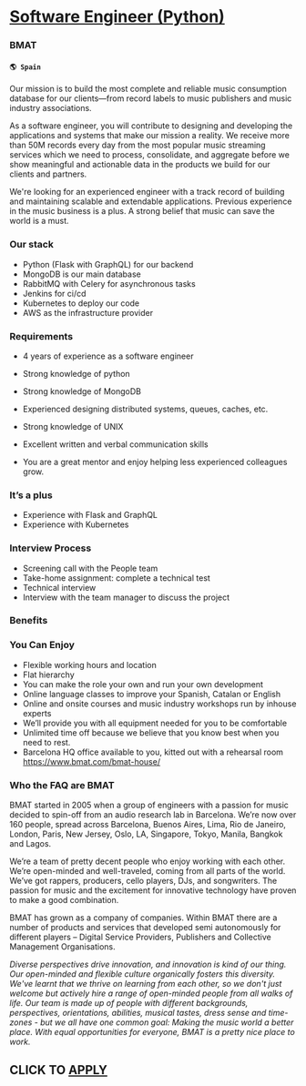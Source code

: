 # [Software Engineer (Python)](https://www.remotewlb.com/apply/software-engineer-python-60674)  
### BMAT  
#### `🌎 Spain`  

Our mission is to build the most complete and reliable music consumption database for our clients—from record labels to music publishers and music industry associations.

As a software engineer, you will contribute to designing and developing the applications and systems that make our mission a reality. We receive more than 50M records every day from the most popular music streaming services which we need to process, consolidate, and aggregate before we show meaningful and actionable data in the products we build for our clients and partners.

We're looking for an experienced engineer with a track record of building and maintaining scalable and extendable applications. Previous experience in the music business is a plus. A strong belief that music can save the world is a must.

### Our stack

  * Python (Flask with GraphQL) for our backend
  * MongoDB is our main database
  * RabbitMQ with Celery for asynchronous tasks
  * Jenkins for ci/cd
  * Kubernetes to deploy our code
  * AWS as the infrastructure provider

### Requirements

  * 4 years of experience as a software engineer

  * Strong knowledge of python
  * Strong knowledge of MongoDB
  * Experienced designing distributed systems, queues, caches, etc.
  * Strong knowledge of UNIX
  * Excellent written and verbal communication skills
  * You are a great mentor and enjoy helping less experienced colleagues grow.  

### It’s a plus

  * Experience with Flask and GraphQL
  * Experience with Kubernetes

### Interview Process

  * Screening call with the People team
  * Take-home assignment: complete a technical test
  * Technical interview
  * Interview with the team manager to discuss the project

### Benefits

### You Can Enjoy

  * Flexible working hours and location
  * Flat hierarchy
  * You can make the role your own and run your own development
  * Online language classes to improve your Spanish, Catalan or English
  * Online and onsite courses and music industry workshops run by inhouse experts
  * We’ll provide you with all equipment needed for you to be comfortable
  * Unlimited time off because we believe that you know best when you need to rest.
  * Barcelona HQ office available to you, kitted out with a rehearsal room https://www.bmat.com/bmat-house/ 

### Who the FAQ are BMAT

BMAT started in 2005 when a group of engineers with a passion for music decided to spin-off from an audio research lab in Barcelona. We’re now over 160 people, spread across Barcelona, Buenos Aires, Lima, Rio de Janeiro, London, Paris, New Jersey, Oslo, LA, Singapore, Tokyo, Manila, Bangkok and Lagos.

We’re a team of pretty decent people who enjoy working with each other. We’re open-minded and well-traveled, coming from all parts of the world. We’ve got rappers, producers, cello players, DJs, and songwriters. The passion for music and the excitement for innovative technology have proven to make a good combination.

BMAT has grown as a company of companies. Within BMAT there are a number of products and services that developed semi autonomously for different players – Digital Service Providers, Publishers and Collective Management Organisations.

 _Diverse perspectives drive innovation, and innovation is kind of our thing. Our open-minded and flexible culture organically fosters this diversity. We've learnt that we thrive on learning from each other, so we don't just welcome but actively hire a range of open-minded people from all walks of life. Our team is made up of people with different backgrounds, perspectives, orientations, abilities, musical tastes, dress sense and time-zones - but we all have one common goal: Making the music world a better place. With equal opportunities for everyone, BMAT is a pretty nice place to work._

  
## CLICK TO [APPLY](https://www.remotewlb.com/apply/software-engineer-python-60674)

